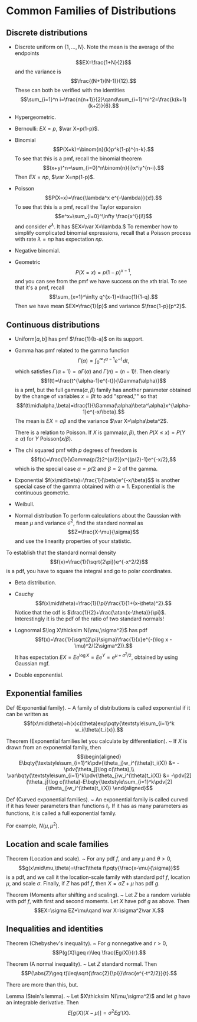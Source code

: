 # Common Families of Distributions


## Discrete distributions

 - Discrete uniform on $\{1,\dots,N\}$. Note the mean is the average of the endpoints $$EX=\frac{1+N}{2}$$ and the variance is $$\frac{(N+1)(N-1)}{12}.$$ These can both be verified with the identities $$\sum_{i=1}^n i=\frac{n(n+1)}{2}\qand\sum_{i=1}^ni^2=\frac{k(k+1)(k+2)}{6}.$$

 - Hypergeometric.

 - Bernoulli: $EX=p$, $\var X=p(1-p)$.

 - Binomial $$P(X=k)=\binom{n}{k}p^k(1-p)^{n-k}.$$To see that this is a pmf, recall the binomial theorem $$(x+y)^n=\sum_{i=0}^n\binom{n}{i}x^iy^{n-i}.$$Then $EX=np$, $\var X=np(1-p)$.

 - Poisson $$P(X=x)=\frac{\lambda^x e^{-\lambda}}{x!}.$$ To see that this is a pmf, recall the Taylor expansion $$e^x=\sum_{i=0}^\infty \frac{x^i}{i!}$$ and consider $e^\lambda$. It has $EX=\var X=\lambda.$ To remember how to simplify complicated binomial expressions, recall that a Poisson process with rate $\lambda=np$ has expectation $np$.

 - Negative binomial.

 - Geometric $$P(X=x)=p(1-p)^{x-1},$$and you can see from the pmf we have success on the $x$th trial. To see that it's a pmf, recall $$\sum_{x=1}^\infty q^{x-1}=\frac{1}{1-q}.$$ Then we have mean $EX=\frac{1}{p}$ and variance $\frac{1-p}{p^2}$.


## Continuous distributions

 - Uniform$[a,b]$ has pmf $\frac{1}{b-a}$ on its support.

 - Gamma has pmf related to the gamma function $$\Gamma(\alpha)=\int_0^\infty t^{\alpha-1}e^{-t}\,dt,$$which satisfies $\Gamma(\alpha+1)=\alpha\Gamma(\alpha)$ and $\Gamma(n)=(n-1)!.$ Then clearly $$f(t)=\frac{t^{\alpha-1}e^{-t}}{\Gamma(\alpha)}$$ is a pmf, but the full gamma$(\alpha,\beta)$ family has another parameter obtained by the change of variables $x=\beta t$ to add "spread,"" so that $$f(t\mid\alpha,\beta)=\frac{1}{\Gamma(\alpha)\beta^\alpha}x^{\alpha-1}e^{-x/\beta}.$$ The mean is $EX=\alpha\beta$ and the variance $\var X=\alpha\beta^2$.

   There is a relation to Poisson. If $X$ is gamma($\alpha,\beta$), then $P(X\leq x)=P(Y\geq\alpha)$ for $Y$ Poisson$(x/\beta)$.

 - The chi squared pmf with $p$ degrees of freedom is $$f(x)=\frac{1}{\Gamma(p/2)2^{p/2}}x^{(p/2)-1}e^{-x/2},$$ which is the special case $\alpha=p/2$ and $\beta=2$ of the gamma.

 - Exponential $f(x\mid\beta)=\frac{1}{\beta}e^{-x/\beta}$$ is another special case of the gamma obtained with $\alpha=1$. Exponential is the continuous geometric.

 - Weibull.


 - Normal distribution To perform calculations about the Gaussian with mean $\mu$ and variance $\sigma^2$, find the standard normal as $$Z=\frac{X-\mu}{\sigma}$$ and use the linearity properties of your statistic.

  To establish that the standard normal density $$f(x)=\frac{1}{\sqrt{2\pi}}e^{-x^2/2}$$ is a pdf, you have to square the integral and go to polar coordinates.

 - Beta distribution.

 - Cauchy $$f(x\mid\theta)=\frac{1}{\pi}\frac{1}{1+(x-\theta)^2}.$$Notice that the cdf is $\frac{1}{2}+\frac{\atan(x-\theta)}{\pi}$. Interestingly it is the pdf of the ratio of two standard normals!

 - Lognormal $\log X\thicksim N(\mu,\sigma^2)$ has pdf $$f(x)=\frac{1}{\sqrt{2\pi}\sigma}\frac{1}{x}e^{-(\log x - \mu)^2/(2\sigma^2)}.$$ It has expectation $EX=Ee^{\log X}=Ee^Y=e^{\mu+\sigma^2/2}$, obtained by using Gaussian mgf.

 - Double exponential.


## Exponential families

Def (Exponential family).
 ~ A family of distributions is called exponential if it can be written as $$f(x\mid\theta)=h(x)c(\theta)exp\pqty{\textstyle\sum_{i=1}^k w_i(\theta)t_i(x)}.$$

Theorem (Exponential families let you calculate by differentiation).
 ~ If $X$ is drawn from an exponential family, then $$\begin{aligned}
 E\bqty{\textstyle\sum_{i=1}^k\pdv{\theta_j}w_i^(\theta)t_i(X)}
 &=
 -\pdv{\theta_j}\log c(\theta),\\
 \var\bqty{\textstyle\sum_{i=1}^k\pdv{\theta_j}w_i^(\theta)t_i(X)}
 &=
 -\pdv[2]{\theta_j}\log c(\theta)-E\bqty{\textstyle\sum_{i=1}^k\pdv[2]{\theta_j}w_i^(\theta)t_i(X)}
 \end{aligned}$$

Def (Curved exponential families).
 ~ An exponential family is called curved if it has fewer parameters than functions $t_i$. If it has as many parameters as functions, it is called a full exponential family.

For example, $N(\mu,\mu^2)$.

## Location and scale families

Theorem (Location and scale).
 ~ For any pdf $f$, and any $\mu$ and $\theta>0$, $$g(x\mid\mu,\theta)=\frac1\theta f\pqty{\frac{x-\mu}{\sigma}}$$ is a pdf, and we call it the location-scale family with standard pdf $f$, location $\mu$, and scale $\sigma$. Finally, if $Z$ has pdf $f$, then $X=\sigma Z+\mu$ has pdf $g$.

Theorem (Moments after shifting and scaling).
 ~ Let $Z$ be a random variable with pdf $f$, with first and second moments. Let $X$ have pdf $g$ as above. Then $$EX=\sigma EZ+\mu\qand \var X=\sigma^2\var X.$$

## Inequalities and identities

Theorem (Chebyshev's inequality).
 ~ For $g$ nonnegative and $r>0$, $$P(g(X)\geq r)\leq \frac{Eg(X)}{r}.$$

Theorem (A normal inequality).
 ~ Let $Z$ standard normal. Then $$P(\abs{Z}\geq t)\leq\sqrt{\frac{2}{\pi}}\frac{e^{-t^2/2}}{t}.$$

There are more than this, but.

Lemma (Stein's lemma).
 ~ Let $X\thicksim N(\mu,\sigma^2)$ and let $g$ have an integrable derivative. Then $$E[g(X)(X-\mu)]=\sigma^2Eg'(X).$$
